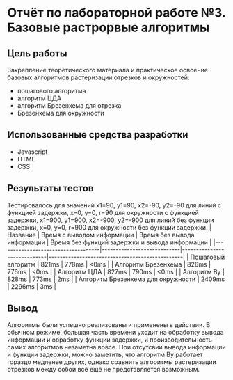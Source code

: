 # Отчёт по лабораторной работе №3. Базовые растрорвые алгоритмы
## Цель работы 
Закрепление теоретического материала и практическое освоение базовых алгоритмов растеризации отрезков и окружностей: 
- пошагового алгоритма
- алгоритм ЦДА 
- алгоритм Брезенхема для отрезка 
- Брезенхема для окружности
## Использованные средства разработки
- Javascript
- HTML
- CSS
##  Результаты тестов
Тестировалось для значений x1=90, y1=90, x2=-90, y2=-90 для линий с функцией задержки, x=0, y=0, r=90 для окружности с функцией задержки, x1=900, y1=900, x2=-900, y2=-900 для линий без функции задержки, x=0, y=0, r=900 для окружности без функции задержки.
| Название                           | Время с выводом информации | Время без вывода информации | Время без функций задержки и вывода информации |
|------------------------------------|----------------------------|-----------------------------|------------------------------------------------|
| Пошаговый алгоритм                 | 821ms                      | 778ms                       | <0ms                                           |
| Алгоритм Брезенхема                | 826ms                      | 776ms                       | <0ms                                           |
| Алгоритм ЦДА                       | 827ms                      | 790ms                       | <0ms                                           |
| Алгоритм Ву                        | 828ms                      | 773ms                       | 2ms                                           |
| Алгоритм Брезенхема для окружности | 2409ms                     | 2296ms                      | 3ms                                           |
## Вывод
Алгоритмы были успешно реализованы и применены в действии. В обычном режиме, большая часть времени уходит на обработку вывода информации и обработку функции задержки, и производительность самих алгоритмов незаметна вовсе. При отсутсвии вывода информации и функции задержки, можно заметить, что алгоритм Ву работает гораздо медленее других, однако сравнить алгоритмы растеризации отрезков между собой всё ещё не представляется возможным.